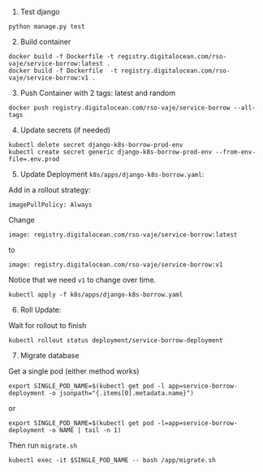 1. Test django

```
python manage.py test
```

2. Build container

```
docker build -f Dockerfile -t registry.digitalocean.com/rso-vaje/service-borrow:latest .
docker build -f Dockerfile  -t registry.digitalocean.com/rso-vaje/service-borrow:v1 .
```

3. Push Container with 2 tags: latest and random

```
docker push registry.digitalocean.com/rso-vaje/service-borrow --all-tags
```

4. Update secrets (if needed)

```
kubectl delete secret django-k8s-borrow-prod-env
kubectl create secret generic django-k8s-borrow-prod-env --from-env-file=.env.prod
```

5. Update Deployment `k8s/apps/django-k8s-borrow.yaml`:

Add in a rollout strategy:


`imagePullPolicy: Always`

Change 
```
image: registry.digitalocean.com/rso-vaje/service-borrow:latest
```
to

```
image: registry.digitalocean.com/rso-vaje/service-borrow:v1 
```
Notice that we need `v1` to change over time.


```
kubectl apply -f k8s/apps/django-k8s-borrow.yaml
```

6. Roll Update:

Wait for rollout to finish
```
kubectl rollout status deployment/service-borrow-deployment
```
7. Migrate database

Get a single pod (either method works)

```
export SINGLE_POD_NAME=$(kubectl get pod -l app=service-borrow-deployment -o jsonpath="{.items[0].metadata.name}")
```
or 
```
export SINGLE_POD_NAME=$(kubectl get pod -l=app=service-borrow-deployment -o NAME | tail -n 1)
```

Then run `migrate.sh` 

```
kubectl exec -it $SINGLE_POD_NAME -- bash /app/migrate.sh
